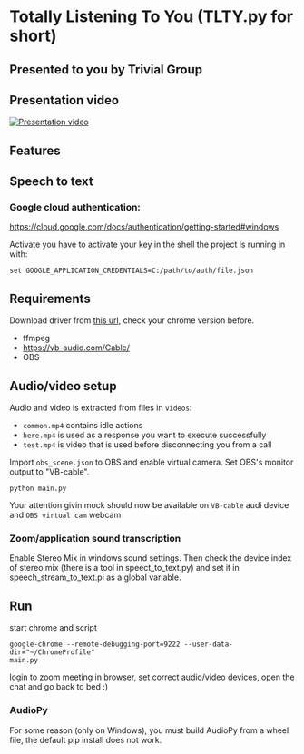 # Totally Listening To You (TLTY.py for short)

## Presented to you by **Trivial Group**

## Presentation video
[![Presentation video](https://img.youtube.com/vi/Ht90ZI_3348/0.jpg)](https://www.youtube.com/watch?v=Ht90ZI_3348)


## Features


## Speech to text

### Google cloud authentication:
https://cloud.google.com/docs/authentication/getting-started#windows

Activate you have to activate your key in the shell the project is running in with:
```
set GOOGLE_APPLICATION_CREDENTIALS=C:/path/to/auth/file.json
```

## Requirements
Download driver from [this url](https://chromedriver.chromium.org/),
check your chrome version before.

- ffmpeg
- https://vb-audio.com/Cable/
- OBS

## Audio/video setup
Audio and video is extracted from files in `videos`:
- `common.mp4` contains idle actions
- `here.mp4` is used as a response you want to execute successfully
- `test.mp4` is video that is used before disconnecting you from a call

Import `obs_scene.json` to OBS and enable virtual camera. Set OBS's monitor output to "VB-cable".
```
python main.py
```
Your attention givin mock should now be available on `VB-cable` audi device and `OBS virtual cam` webcam

### Zoom/application sound transcription
Enable Stereo Mix in windows sound settings.
Then check the device index of stereo mix (there is a tool in speect_to_text.py)
and set it in speech_stream_to_text.pi as a global variable.

## Run
start chrome and script
```
google-chrome --remote-debugging-port=9222 --user-data-dir="~/ChromeProfile"
main.py
```
login to zoom meeting in browser, set correct audio/video devices, open the chat and go back to bed :)

### AudioPy
For some reason (only on Windows), you must build AudioPy from a wheel file, the default pip install does not work.
